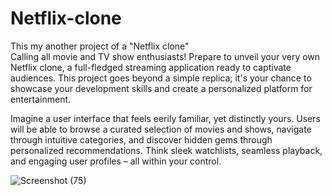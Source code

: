 # Netflix-clone
This my another project of a "Netflix clone" 
<br>
Calling all movie and TV show enthusiasts! Prepare to unveil your very own Netflix clone, a full-fledged streaming application ready to captivate audiences.  This project goes beyond a simple replica; it's your chance to showcase your development skills and create a personalized platform for entertainment.

Imagine a user interface that feels eerily familiar, yet distinctly yours. Users will be able to browse a curated selection of movies and shows, navigate through intuitive categories, and discover hidden gems through personalized recommendations.  Think sleek watchlists, seamless playback, and engaging user profiles – all within your control.

![Screenshot (75)](https://github.com/Helix-1716/Netflix-clone/assets/161151585/db6e65c8-4b63-4970-a6bb-60e0d9f97a1d)
